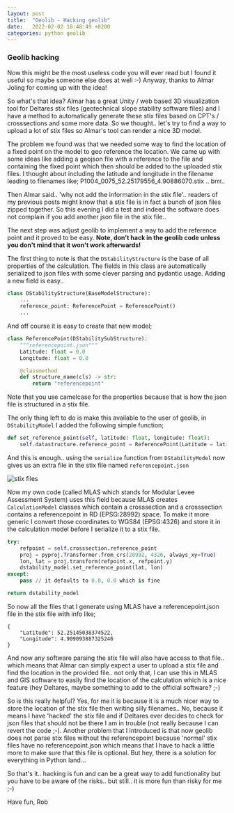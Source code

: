 ```yaml
---
layout: post
title:  "Geolib - Hacking geolib"
date:   2022-02-02 18:48:49 +0200
categories: python geolib
---
```


### Geolib hacking

Now this might be the most useless code you will ever read but I found it useful so maybe someone else does at well :-) Anyway, thanks to Almar Joling for coming up with the idea!

So what's that idea? Almar has a great Unity / web based 3D visualization tool for Deltares stix files (geotechnical slope stability software files) and I have a method to automatically generate these stix files based on CPT's / crosssections and some more data. So we thought.. let's try to find a way to upload a lot of stix files so Almar's tool can render a nice 3D model. 

The problem we found was that we needed some way to find the location of a fixed point on the model to geo reference the location. We came up with some ideas like adding a geojson file with a reference to the file and containing the fixed point which then should be added to the uploaded stix files. I thought about including the latitude and longitude in the filename leading to filenames like; P1004_0075_52.25179556_4.90886070.stix .. brrr.. 

Then Almar said.. 'why not add the information in the stix file'.. readers of my previous posts might know that a stix file is in fact a bunch of json files zipped together. So this evening I did a test and indeed the software does not complain if you add another json file in the stix file.. 

The next step was adjust geolib to implement a way to add the reference point and it proved to be easy. **Note, don't hack in the geolib code unless you don't mind that it won't work afterwards!**

The first thing to note is that the ```DStabilityStructure``` is the base of all properties of the calculation. The fields in this class are automatically serialized to json files with some clever parsing and pydantic usage. Adding a new field is easy..

```python
class DStabilityStructure(BaseModelStructure):
    ...
    reference_point: ReferencePoint = ReferencePoint()
    ...   
```

And off course it is easy to create that new model;

```python
class ReferencePoint(DStabilitySubStructure):
    """referencepoint.json"""
    Latitude: float = 0.0
    Longitude: float = 0.0

    @classmethod
    def structure_name(cls) -> str:
        return "referencepoint"
```

Note that you use camelcase for the properties because that is how the json file is structured in a stix file. 

The only thing left to do is make this available to the user of geolib, in ```DStabilityModel``` I added the following simple function;

```python
def set_reference_point(self, latitude: float, longitude: float):
    self.datastructure.reference_point = ReferencePoint(Latitude = latitude, Longitude = longitude)
```

And this is enough.. using the ```serialize``` function from ```DStabilityModel``` now gives us an extra file in the stix file named ```referencepoint.json```

![stix files](https://github.com/breinbaas/breinbaas.github.io/blob/master/img/06.01.jpg?raw=true)

Now my own code (called MLAS which stands for Modular Levee Assessment System) uses this field because MLAS creates ```CalculationModel``` classes which contain a crosssection and a crosssection contains a referencepoint in RD (EPSG:28992) space. To make it more generic I convert those coordinates to WGS84 (EPSG:4326) and store it in the calculation model before I serialize it to a stix file.

```python
try:
    refpoint = self.crosssection.reference_point
    proj = pyproj.Transformer.from_crs(28992, 4326, always_xy=True)
    lon, lat = proj.transform(refpoint.x, refpoint.y)
    dstability_model.set_reference_point(lat, lon)
except:
    pass // it defaults to 0.0, 0.0 which is fine 

return dstability_model
```

So now all the files that I generate using MLAS have a referencepoint.json file in the stix file with info like;

```
{
    "Latitude": 52.25145038374522,
    "Longitude": 4.909093887325246
}
```

And now any software parsing the stix file will also have access to that file.. which means that Almar can simply expect a user to upload a stix file and find the location in the provided file.. not only that, I can use this in MLAS and GIS software to easily find the location of the calculation which is a nice feature (hey Deltares, maybe something to add to the official software? ;-)

So is this really helpful? Yes, for me it is because it is a much nicer way to store the location of the stix file then writing silly filenames.. No, because it means I have 'hacked' the stix file and if Deltares ever decides to check for json files that should not be there I am in trouble (not really because I can revert the code ;-). Another problem that I introduced is that now geolib does not parse stix files without the referencepoint because 'normal' stix files have no referencepoint.json which means that I have to hack a little more to make sure that this file is optional. But hey, there is a solution for everything in Python land...

So that's it.. hacking is fun and can be a great way to add functionality but you have to be aware of the risks.. but still.. it is more fun than risky for me ;-)

Have fun,
Rob


